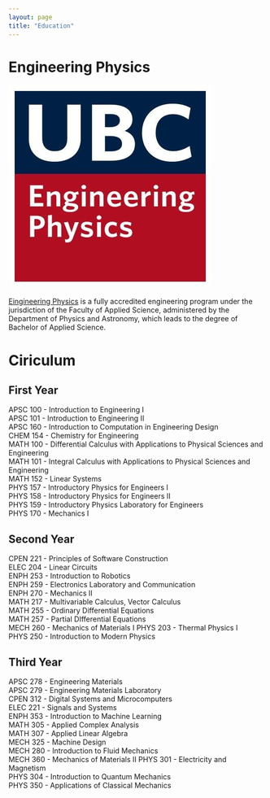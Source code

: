 ```yaml
---
layout: page
title: "Education"
---
```


# Engineering Physics  
![rs](https://raw.githubusercontent.com/carterkowel/carterkowel.github.io/master/assets/images/UBCFIZZ.jpg)  

[Eingineering Physics](https://www.engphys.ubc.ca/about/) is a fully accredited engineering program under the jurisdiction of the Faculty of Applied Science, administered by the Department of Physics and Astronomy, which leads to the degree of Bachelor of Applied Science.

# Ciriculum  
## First Year  
APSC 100 - Introduction to Engineering I  
APSC 101 - Introduction to Engineering II  
APSC 160 - Introduction to Computation in Engineering Design  
CHEM 154 - Chemistry for Engineering  
MATH 100 - Differential Calculus with Applications to Physical Sciences and Engineering  
MATH 101 - Integral Calculus with Applications to Physical Sciences and Engineering  
MATH 152 - Linear Systems  
PHYS 157 - Introductory Physics for Engineers I  
PHYS 158 - Introductory Physics for Engineers II  
PHYS 159 - Introductory Physics Laboratory for Engineers  
PHYS 170 - Mechanics I  

## Second Year  
CPEN 221 - Principles of Software Construction  
ELEC 204 - Linear Circuits  
ENPH 253 - Introduction to Robotics  
ENPH 259 - Electronics Laboratory and Communication  
ENPH 270 - Mechanics II  
MATH 217 - Multivariable Calculus, Vector Calculus  
MATH 255 - Ordinary Differential Equations  
MATH 257 - Partial DIfferential Equations  
MECH 260 - Mechanics of Materials I
PHYS 203 - Thermal Physics I  
PHYS 250 - Introduction to Modern Physics  

## Third Year  
APSC 278 - Engineering Materials  
APSC 279 - Engineering Materials Laboratory  
CPEN 312 - Digital Systems and Microcomputers  
ELEC 221 - Signals and Systems  
ENPH 353 - Introduction to Machine Learning  
MATH 305 - Applied Complex Analysis  
MATH 307 - Applied Linear Algebra  
MECH 325 - Machine Design  
MECH 280 - Introduction to Fluid Mechanics  
MECH 360 - Mechanics of Materials II
PHYS 301 - Electricity and Magnetism  
PHYS 304 - Introduction to Quantum Mechanics    
PHYS 350 - Applications of Classical Mechanics  
